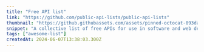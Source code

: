 ```yaml
---
title: "Free API list"
link: "https://github.com/public-api-lists/public-api-lists"
thumbnail: "https://github.githubassets.com/assets/pinned-octocat-093da3e6fa40.svg"
snippet: "A collective list of free APIs for use in software and web development 🚀 - public-api-lists/public-api-lists"
tags: ["awesome-list"]
createdAt: 2024-06-07T13:38:03.300Z
---
```


